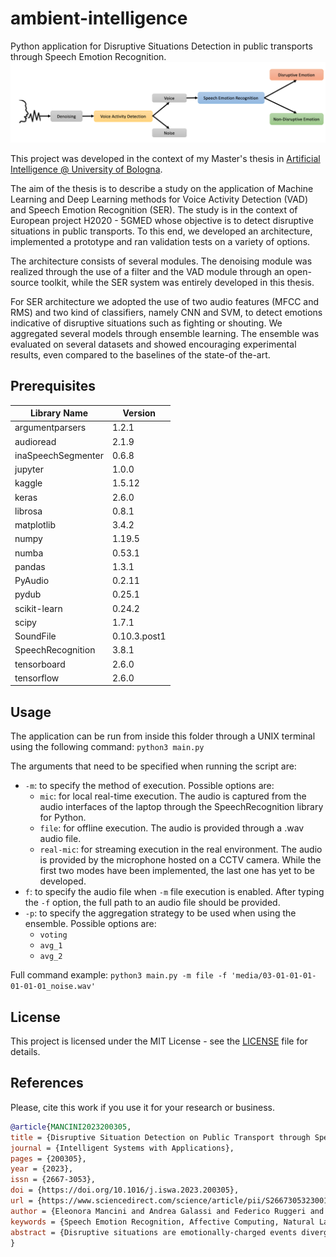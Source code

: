 # ambient-intelligence
Python application for Disruptive Situations Detection in public transports through Speech Emotion Recognition. 
![methodology](images/proposed_methodology.png)

This project was developed in the context of my Master's thesis in [Artificial Intelligence @ University of Bologna](https://corsi.unibo.it/2cycle/artificial-intelligence). 

The aim of the thesis is to describe a study on the
application of Machine Learning and Deep Learning methods for Voice Activity Detection (VAD) and Speech Emotion Recognition (SER). 
The study is in the context of European project H2020 - 5GMED whose objective is to detect disruptive situations in 
public transports. To this end, we developed an architecture,  implemented a prototype and ran validation tests 
on a variety of options.

The architecture consists of several modules. 
The denoising module was realized through the use of a filter and the VAD module through an open-source toolkit, 
while the SER system was entirely developed in this thesis. 

For SER architecture we adopted the use of two audio features (MFCC and RMS) and two kind of classifiers, 
namely CNN and SVM, to detect emotions indicative  of disruptive situations such as fighting or shouting. 
We aggregated several models through ensemble learning. The ensemble was evaluated on several datasets and showed 
encouraging experimental results, even compared to the baselines of the state-of the-art.

## Prerequisites
**Library Name** | **Version**                         
---------------------------|----------------------------------------------
 argumentparsers           | 1.2.1                                        
 audioread                 | 2.1.9                                        
 inaSpeechSegmenter        | 0.6.8                                        
 jupyter                   | 1.0.0                                        
 kaggle                    | 1.5.12                                       
 keras                     | 2.6.0                                        
 librosa                   | 0.8.1                                        
 matplotlib                | 3.4.2                                        
 numpy                     | 1.19.5                                       
 numba                     | 0.53.1                                       
 pandas                    | 1.3.1                                        
 PyAudio                   | 0.2.11                                       
 pydub                     | 0.25.1                                       
 scikit-learn              | 0.24.2                                       
 scipy                     | 1.7.1                                        
 SoundFile                 | 0.10.3.post1                                 
 SpeechRecognition         | 3.8.1                                        
 tensorboard               | 2.6.0                                        
 tensorflow                | 2.6.0                                        
                            

## Usage
The application can be run from inside this folder through a UNIX terminal using the following command: `python3 main.py`

The arguments that need to be specified when running the script are:
- `-m`: to specify the method of execution. Possible options are:
  - `mic`: for local real-time execution. The audio is captured from the audio
interfaces of the laptop through the SpeechRecognition library for Python.
  - `file`: for offline execution. The audio is provided through a .wav audio file.
  - `real-mic`: for streaming execution in the real environment. The audio is provided by the microphone hosted on a CCTV camera. While the first two modes have been implemented, the last one has yet to be developed.
- `f`: to specify the audio file when `-m` file execution is enabled. After typing the `-f` option, the full path to an audio file should be provided.
- `-p`: to specify the aggregation strategy to be used when using the ensemble. Possible options are:
  - `voting`
  - `avg_1`
  - `avg_2`

Full command example: `python3 main.py -m file -f 'media/03-01-01-01-01-01-01_noise.wav'`

## License
This project is licensed under the MIT License - see the [LICENSE](https://github.com/helemanc/ambient-intelligence/blob/main/LICENSE) file for details.

## References 

Please, cite this work if you use it for your research or business.
```bibtex
@article{MANCINI2023200305,
title = {Disruptive Situation Detection on Public Transport through Speech Emotion Recognition},
journal = {Intelligent Systems with Applications},
pages = {200305},
year = {2023},
issn = {2667-3053},
doi = {https://doi.org/10.1016/j.iswa.2023.200305},
url = {https://www.sciencedirect.com/science/article/pii/S2667305323001308},
author = {Eleonora Mancini and Andrea Galassi and Federico Ruggeri and Paolo Torroni},
keywords = {Speech Emotion Recognition, Affective Computing, Natural Language Processing, Machine Learning, Data Augmentation},
abstract = {Disruptive situations are emotionally-charged events diverging from ordinary behaviour, like people fighting or screaming. Public transports are one type of social environment where disruptive situation may occur, and their timely detection may bring significant improvements to people's safety. Current approaches to disruptive situation detection, typically based on CCTVs, do not take the emotional dimension into account. Conversely, we propose to frame such a problem as a speech emotion recognition task. To validate our hypotheses, we carry out an extensive experimental study focusing on the development of a model characterized by speaker/gender independence, robustness to noise, and robustness against multiple voices. We investigate a variety of audio features, classifiers, datasets, and data augmentation methods in an effort to define effective ways to address this under-investigated yet socially significant problem. Our experiments show that the proposed systems attain an F1 score of over 90% on the disruptive class, even when introducing noisy elements such as environmental noise or multiple overlapping voices. This robust performance is achieved with datasets characterized by speaker variability, gender diversity, and varying number of samples. Such promising results indicate that framing disruptive situation detection as a speech emotion recognition task could pave the way to the adoption of new types of intelligent systems with a positive impact on public safety.}
}
